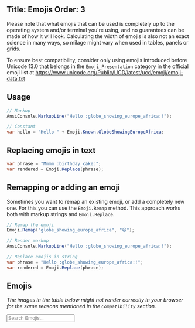 Title: Emojis
Order: 3
---

Please note that what emojis that can be used is completely up to 
the operating system and/or terminal you're using, and no guarantees
can be made of how it will look. Calculating the width of emojis
is also not an exact science in many ways, so milage might vary when
used in tables, panels or grids.

To ensure best compatibility, consider only using emojis introduced
before Unicode 13.0 that belongs in the `Emoji_Presentation` category
in the official emoji list at 
https://www.unicode.org/Public/UCD/latest/ucd/emoji/emoji-data.txt

## Usage

```csharp
// Markup
AnsiConsole.MarkupLine("Hello :globe_showing_europe_africa:!");

// Constant
var hello = "Hello " + Emoji.Known.GlobeShowingEuropeAfrica;
```

## Replacing emojis in text

```csharp
var phrase = "Mmmm :birthday_cake:";
var rendered = Emoji.Replace(phrase);
```

## Remapping or adding an emoji

Sometimes you want to remap an existing emoji, or 
add a completely new one. For this you can use the 
`Emoji.Remap` method. This approach works both with 
markup strings and `Emoji.Replace`.

```csharp
// Remap the emoji
Emoji.Remap("globe_showing_europe_africa", "😄");

// Render markup
AnsiConsole.MarkupLine("Hello :globe_showing_europe_africa:!");

// Replace emojis in string
var phrase = "Hello :globe_showing_europe_africa:!";
var rendered = Emoji.Replace(phrase);
```

## Emojis

_The images in the table below might not render correctly in your 
browser for the same reasons mentioned in the `Compatibility` section._

<div class="input-group mb-3">
  <div class="input-group-prepend">
    <span class="input-group-text" id="basic-addon1">
        <i class="fas fa-search" aria-hidden="true"></i>
    </span>
  </div>
  <input
    class="form-control w-100 filter"
    data-table="emoji-results"
    type="text" placeholder="Search Emojis..." autocomplete="off" 
    aria-label="Search Emojis">
</div>

<?# EmojiTable /?>

<script type="text/javascript" src="../assets/js/table-search.js"></script>